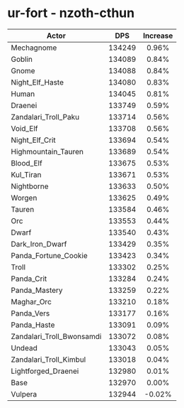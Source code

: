 # ur-fort - nzoth-cthun
| Actor | DPS | Increase |
|---|:---:|:---:|
|Mechagnome|134249|0.96%|
|Goblin|134089|0.84%|
|Gnome|134088|0.84%|
|Night_Elf_Haste|134080|0.83%|
|Human|134045|0.81%|
|Draenei|133749|0.59%|
|Zandalari_Troll_Paku|133714|0.56%|
|Void_Elf|133708|0.56%|
|Night_Elf_Crit|133694|0.54%|
|Highmountain_Tauren|133689|0.54%|
|Blood_Elf|133675|0.53%|
|Kul_Tiran|133671|0.53%|
|Nightborne|133633|0.50%|
|Worgen|133625|0.49%|
|Tauren|133584|0.46%|
|Orc|133553|0.44%|
|Dwarf|133540|0.43%|
|Dark_Iron_Dwarf|133429|0.35%|
|Panda_Fortune_Cookie|133423|0.34%|
|Troll|133302|0.25%|
|Panda_Crit|133284|0.24%|
|Panda_Mastery|133259|0.22%|
|Maghar_Orc|133210|0.18%|
|Panda_Vers|133177|0.16%|
|Panda_Haste|133091|0.09%|
|Zandalari_Troll_Bwonsamdi|133072|0.08%|
|Undead|133043|0.05%|
|Zandalari_Troll_Kimbul|133018|0.04%|
|Lightforged_Draenei|132980|0.01%|
|Base|132970|0.00%|
|Vulpera|132944|-0.02%|
